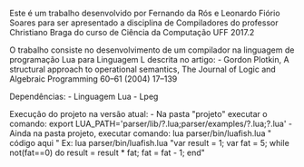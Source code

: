 Este é um trabalho desenvolvido por Fernando da Rós e Leonardo Fiório Soares para ser apresentado a disciplina de Compiladores do professor Christiano Braga do curso de Ciência da Computação UFF 2017.2

O trabalho consiste no desenvolvimento de um compilador na linguagem de programação Lua para Linguagem L descrita no artigo:
	- Gordon Plotkin, A structural approach to operational semantics, The Journal of Logic and Algebraic Programming 60–61 (2004) 17–139


Dependências:
	- Linguagem Lua
	- Lpeg

Execução do projeto na versão atual:
	- Na pasta "projeto" executar o comando: export LUA_PATH='parser/lib/?.lua;parser/examples/?.lua;?.lua'
	- Ainda na pasta projeto, executar comando: lua parser/bin/luafish.lua " código aqui "
		Ex: lua parser/bin/luafish.lua "var result = 1; var fat = 5; while not(fat==0) do result = result * fat; fat = fat - 1; end"
	
	


